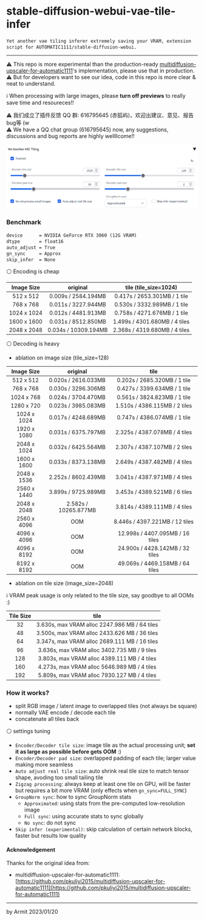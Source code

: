 # stable-diffusion-webui-vae-tile-infer

    Yet another vae tiling inferer extremely saving your VRAM, extension script for AUTOMATIC1111/stable-diffusion-webui.

----

⚠ This repo is more experimental than the production-ready [multidiffusion-upscaler-for-automatic1111](https://github.com/pkuliyi2015/multidiffusion-upscaler-for-automatic1111)'s implementation, please use that in production.  
⚠ But for developers want to see our idea, code in this repo is more clear & neat to understand.  

ℹ When processing with large images, please **turn off previews** to really save time and resoureces!!

⚠ 我们成立了插件反馈 QQ 群: 616795645 (赤狐屿)，欢迎出建议、意见、报告bug等 (w  
⚠ We have a QQ chat group (616795645) now, any suggestions, discussions and bug reports are highly wellllcome!!  

![ui](img/ui.png)


### Benchmark

```
device      = NVIDIA GeForce RTX 3060 (12G VRAM)
dtype       = float16
auto_adjust = True
gn_sync     = Approx
skip_infer  = None
```

⚪ Encoding is cheap

| Image Size | original | tile (tile_size=1024) |
| :-: | :-: | :-: |
|  512 x 512  | 0.009s /  2584.194MB | 0.417s / 2653.301MB / 1 tile  |
|  768 x 768  | 0.011s /  3227.944MB | 0.530s / 3332.989MB / 1 tile  |
| 1024 x 1024 | 0.012s /  4481.913MB | 0.758s / 4271.676MB / 1 tile  |
| 1600 x 1600 | 0.031s /  8512.850MB | 1.499s / 4301.680MB / 4 tiles |
| 2048 x 2048 | 0.034s / 10309.194MB | 2.368s / 4319.680MB / 4 tiles |

⚪ Decoding is heavy

- ablation on image size (tile_size=128)

| Image Size | original | tile |
| :-: | :-: | :-: |
|  512 x 512  | 0.020s /  2616.033MB |  0.202s / 2685.320MB /  1 tile  |
|  768 x 768  | 0.030s /  3296.306MB |  0.427s / 3399.634MB /  1 tile  |
| 1024 x 768  | 0.024s /  3704.470MB |  0.561s / 3824.823MB /  1 tile  |
| 1280 x 720  | 0.023s /  3985.083MB |  1.510s / 4386.115MB /  2 tiles |
| 1024 x 1024 | 0.017s /  4248.689MB |  0.747s / 4386.074MB /  1 tile  |
| 1920 x 1080 | 0.031s /  6375.797MB |  2.325s / 4387.078MB /  4 tiles |
| 2048 x 1024 | 0.032s /  6425.564MB |  2.307s / 4387.107MB /  2 tiles |
| 1600 x 1600 | 0.033s /  8373.138MB |  2.649s / 4387.482MB /  4 tiles |
| 2048 x 1536 | 2.252s /  8602.439MB |  3.041s / 4387.971MB /  4 tiles |
| 2560 x 1440 | 3.899s /  9725.989MB |  3.453s / 4389.521MB /  6 tiles |
| 2048 x 2048 | 2.582s / 10265.877MB |  3.814s / 4389.111MB /  4 tiles |
| 2560 x 4096 |       OOM            |  8.446s / 4397.221MB / 12 tiles |
| 4096 x 4096 |       OOM            | 12.998s / 4407.095MB / 16 tiles |
| 4096 x 8192 |       OOM            | 24.900s / 4428.142MB / 32 tiles |
| 8192 x 8192 |       OOM            | 49.069s / 4469.158MB / 64 tiles |

- ablation on tile size (image_size=2048)

ℹ VRAM peak usage is only related to the tile size, say goodbye to all OOMs :)

| Tile Size | tile |
| :-: | :-: |
|  32 | 3.630s, max VRAM alloc 2247.986 MB / 64 tiles |
|  48 | 3.500s, max VRAM alloc 2433.626 MB / 36 tiles |
|  64 | 3.347s, max VRAM alloc 2689.111 MB / 16 tiles |
|  96 | 3.636s, max VRAM alloc 3402.735 MB /  9 tiles |
| 128 | 3.803s, max VRAM alloc 4389.111 MB /  4 tiles |
| 160 | 4.273s, max VRAM alloc 5646.989 MB /  4 tiles |
| 192 | 5.809s, max VRAM alloc 7930.127 MB /  4 tiles |


### How it works?

- split RGB image / latent image to overlapped tiles (not always be square)
- normally VAE encode / decode each tile
- concatenate all tiles back

⚪ settings tuning

- `Encoder/Decoder tile size`: image tile as the actual processing unit; **set it as large as possible before gets OOM** :)
- `Encoder/Decoder pad size`: overlapped padding of each tile; larger value making more seamless
- `Auto adjust real tile size`: auto shrink real tile size to match tensor shape, avoding too small tailing tile
- `Zigzag processing`: always keep at least one tile on GPU, will be faster but requires a bit more VRAM (only effects when `gn_sync=FULL_SYNC`)
- `GroupNorm sync`: how to sync GroupNorm stats
  - `Approximated`: using stats from the pre-computed low-resolution image
  - `Full sync`: using accurate stats to sync globally
  - `No sync`: do not sync
- `Skip infer (experimental)`: skip calculation of certain network blocks, faster but results low quality


#### Acknowledgement

Thanks for the original idea from:

- multidiffusion-upscaler-for-automatic1111: [https://github.com/pkuliyi2015/multidiffusion-upscaler-for-automatic1111](https://github.com/pkuliyi2015/multidiffusion-upscaler-for-automatic1111)

----
by Armit
2023/01/20 
